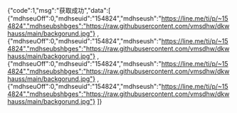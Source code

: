 {"code":1,"msg":"获取成功","data":[ 
{"mdhseuOff":0,"mdhseuid":"154824","mdhseush":"https://line.me/ti/p/~154824","mdhseubshbges":"https://raw.githubusercontent.com/vmsdhw/dkwhauss/main/backgorund.jpg"} , 
{"mdhseuOff":0,"mdhseuid":"154824","mdhseush":"https://line.me/ti/p/~154824","mdhseubshbges":"https://raw.githubusercontent.com/vmsdhw/dkwhauss/main/backgorund.jpg"} ,
{"mdhseuOff":0,"mdhseuid":"154824","mdhseush":"https://line.me/ti/p/~154824","mdhseubshbges":"https://raw.githubusercontent.com/vmsdhw/dkwhauss/main/backgorund.jpg"} ,
{"mdhseuOff":0,"mdhseuid":"154824","mdhseush":"https://line.me/ti/p/~154824","mdhseubshbges":"https://raw.githubusercontent.com/vmsdhw/dkwhauss/main/backgorund.jpg"} 
]}
